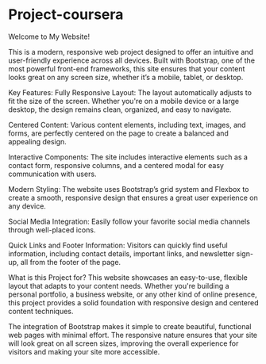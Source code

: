 # Project-coursera
Welcome to My Website!

This is a modern, responsive web project designed to offer an intuitive and user-friendly experience across all devices. Built with Bootstrap, one of the most powerful front-end frameworks, this site ensures that your content looks great on any screen size, whether it’s a mobile, tablet, or desktop.

Key Features:
Fully Responsive Layout: The layout automatically adjusts to fit the size of the screen. Whether you're on a mobile device or a large desktop, the design remains clean, organized, and easy to navigate.

Centered Content: Various content elements, including text, images, and forms, are perfectly centered on the page to create a balanced and appealing design.

Interactive Components: The site includes interactive elements such as a contact form, responsive columns, and a centered modal for easy communication with users.

Modern Styling: The website uses Bootstrap’s grid system and Flexbox to create a smooth, responsive design that ensures a great user experience on any device.

Social Media Integration: Easily follow your favorite social media channels through well-placed icons.

Quick Links and Footer Information: Visitors can quickly find useful information, including contact details, important links, and newsletter sign-up, all from the footer of the page.

What is this Project for?
This website showcases an easy-to-use, flexible layout that adapts to your content needs. Whether you're building a personal portfolio, a business website, or any other kind of online presence, this project provides a solid foundation with responsive design and centered content techniques.

The integration of Bootstrap makes it simple to create beautiful, functional web pages with minimal effort. The responsive nature ensures that your site will look great on all screen sizes, improving the overall experience for visitors and making your site more accessible.